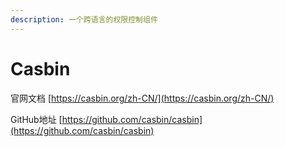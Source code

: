 ```yaml
---
description: 一个跨语言的权限控制组件
---
```


# Casbin

官网文档 [https://casbin.org/zh-CN/](https://casbin.org/zh-CN/)

GitHub地址 [https://github.com/casbin/casbin](https://github.com/casbin/casbin)


